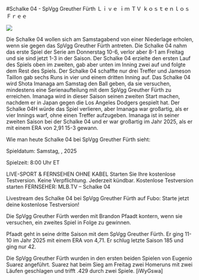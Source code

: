 #Schalke 04 - SpVgg Greuther Fürth Ｌｉｖｅ ｉｍ ＴＶ ｋｏｓｔｅｎｌｏｓ Ｆｒｅｅ  
  
  
[![](https://i.imgur.com/qSNzIqt.png)](https://movie.rssnews.media/OUXoWsKP.php)  
  
Die Schalke 04 wollen sich am Samstagabend von einer Niederlage erholen, wenn sie gegen das SpVgg Greuther Fürth antreten. Die Schalke 04 nahm das erste Spiel der Serie am Donnerstag 10-6, verlor aber 8-1 am Freitag und sie sind jetzt 1-3 in der Saison. Der Schalke 04 erzielte den ersten Lauf des Spiels oben im zweiten, gab aber unten im Inning zwei auf und folgte dem Rest des Spiels. Der Schalke 04 schaffte nur drei Treffer und Jameson Taillon gab sechs Runs in vier und einem dritten Inning auf. Das Schalke 04 wird Shota Imanaga am Samstag den Ball geben, da sie versuchen, mindestens eine Serienaufteilung mit dem SpVgg Greuther Fürth zu erreichen. Imanaga wird in dieser Saison seinen zweiten Start machen, nachdem er in Japan gegen die Los Angeles Dodgers gespielt hat. Der Schalke 04H würde das Spiel verlieren, aber Imanaga war großartig, als er vier Innings warf, ohne einen Treffer aufzugeben. Imanaga ist in seiner zweiten Saison bei der Schalke 04 und er war großartig im Jahr 2025, als er mit einem ERA von 2,91 15-3 gewann.

Wie man heute Schalke 04 bei SpVgg Greuther Fürth sieht:

Spieldatum: Samstag, , 2025

Spielzeit: 8:00 Uhr ET

LIVE-SPORT & FERNSEHEN OHNE KABEL
Starten Sie Ihre kostenlose Testversion. Keine Verpflichtung. Jederzeit kündbar.
Kostenlose Testversion starten
FERNSEHER: MLB.TV – Schalke 04

Livestream des Schalke 04 bei SpVgg Greuther Fürth auf Fubo: Starte jetzt deine kostenlose Testversion!

Die SpVgg Greuther Fürth werden mit Brandon Pfaadt kontern, wenn sie versuchen, ein zweites Spiel in Folge zu gewinnen.

Pfaadt geht in seine dritte Saison mit dem SpVgg Greuther Fürth. Er ging 11-10 im Jahr 2025 mit einem ERA von 4,71. Er schlug letzte Saison 185 und ging nur 42.

Die SpVgg Greuther Fürth wurden in den ersten beiden Spielen von Eugenio Suarez angeführt. Suarez hat beim Sieg am Freitag zwei Homeruns mit zwei Läufen geschlagen und trifft .429 durch zwei Spiele. [iWyGswa]